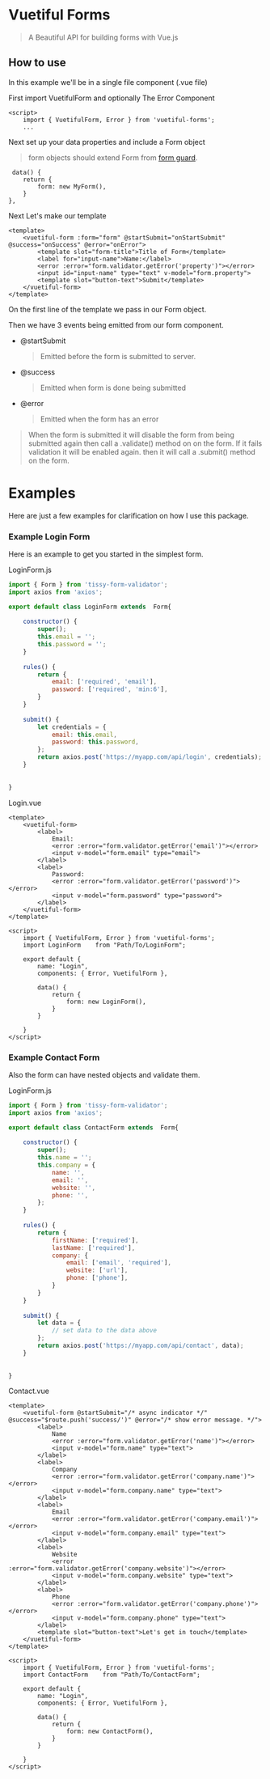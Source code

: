 # Vuetiful Forms
> A Beautiful API for building forms with Vue.js 
## How to use

In this example we'll be in a single file component (.vue file)


First import VuetifulForm and optionally The Error Component 
```
<script>
    import { VuetifulForm, Error } from 'vuetiful-forms';
    ...
```
Next set up your data properties and include a Form object
> form objects should extend Form from [form guard](https://github.com/TissyTheSavior/form-guard).
```vue
 data() {
    return {
        form: new MyForm(),
    }
},
```

Next Let's make our template
```vue
<template>
    <vuetiful-form :form="form" @startSubmit="onStartSubmit" @success="onSuccess" @error="onError">
        <template slot="form-title">Title of Form</template>
        <label for="input-name">Name:</label>
        <error :error="form.validator.getError('property')"></error>
        <input id="input-name" type="text" v-model="form.property">
        <template slot="button-text">Submit</template>
    </vuetiful-form>
</template>
```
On the first line of the template we pass in our Form object.

Then we have 3 events being emitted from our form component.

- @startSubmit
  > Emitted before the form is submitted to server.
- @success
  > Emitted when form is done being submitted
- @error
  > Emitted when the form has an error

> When the form is submitted it will disable the form from being submitted again then call a .validate() method on on the form. If it fails validation it will be enabled again. then it will call a .submit() method on the form. 

# Examples

Here are just a few examples for clarification on how I use this package.

### Example Login Form

Here is an example to get you started in the simplest form.

LoginForm.js
```js
import { Form } from 'tissy-form-validator';
import axios from 'axios';

export default class LoginForm extends  Form{
    
    constructor() {
        super();
        this.email = '';
        this.password = '';
    }
    
    rules() {
        return {
            email: ['required', 'email'],
            password: ['required', 'min:6'],
        }
    }
    
    submit() {
        let credentials = {
            email: this.email,
            password: this.password,
        };
        return axios.post('https://myapp.com/api/login', credentials);
    }
    
    
}
```
Login.vue
```vue
<template>
    <vuetiful-form>
        <label>
            Email:
            <error :error="form.validator.getError('email')"></error>
            <input v-model="form.email" type="email">
        </label>
        <label>
            Password:
            <error :error="form.validator.getError('password')"></error>
            <input v-model="form.password" type="password">
        </label>
    </vuetiful-form>
</template>

<script>
    import { VuetifulForm, Error } from 'vuetiful-forms';
    import LoginForm    from "Path/To/LoginForm";

    export default {
        name: "Login",
        components: { Error, VuetifulForm },

        data() {
            return {
                form: new LoginForm(),
            }
        }

    }
</script>
```

### Example Contact Form

Also the form can have nested objects and validate them.

LoginForm.js
```js
import { Form } from 'tissy-form-validator';
import axios from 'axios';

export default class ContactForm extends  Form{
    
    constructor() {
        super();
        this.name = '';
        this.company = {
            name: '',
            email: '',
            website: '',
            phone: '',
        };
    }
    
    rules() {
        return {
            firstName: ['required'],
            lastName: ['required'],
            company: {
                email: ['email', 'required'],
                website: ['url'], 
                phone: ['phone'], 
            }
        }
    }
    
    submit() {
        let data = {
            // set data to the data above
        };
        return axios.post('https://myapp.com/api/contact', data);
    }
    
    
}
```
Contact.vue
```vue
<template>
    <vuetiful-form @startSubmit="/* async indicator */" @success="$route.push('success/')" @error="/* show error message. */">
        <label>
            Name
            <error :error="form.validator.getError('name')"></error>
            <input v-model="form.name" type="text">
        </label>
        <label>
            Company
            <error :error="form.validator.getError('company.name')"></error>
            <input v-model="form.company.name" type="text">
        </label>
        <label>
            Email
            <error :error="form.validator.getError('company.email')"></error>
            <input v-model="form.company.email" type="text">
        </label>
        <label>
            Website
            <error :error="form.validator.getError('company.website')"></error>
            <input v-model="form.company.website" type="text">
        </label>
        <label>
            Phone
            <error :error="form.validator.getError('company.phone')"></error>
            <input v-model="form.company.phone" type="text">
        </label>
        <template slot="button-text">Let's get in touch</template>
    </vuetiful-form>
</template>

<script>
    import { VuetifulForm, Error } from 'vuetiful-forms';
    import ContactForm    from "Path/To/ContactForm";

    export default {
        name: "Login",
        components: { Error, VuetifulForm },

        data() {
            return {
                form: new ContactForm(),
            }
        }

    }
</script>
```